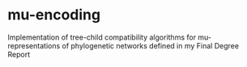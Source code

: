 # mu-encoding
Implementation of tree-child compatibility algorithms for mu-representations of phylogenetic networks defined in my Final Degree Report

